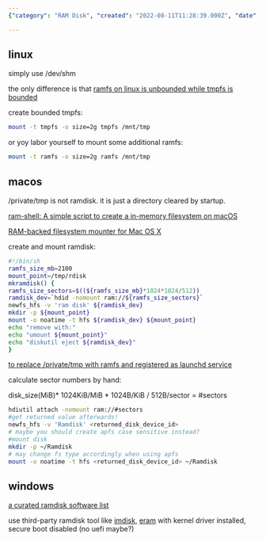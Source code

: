 ```yaml
---
{"category": "RAM Disk", "created": "2022-08-11T11:28:39.000Z", "date": "2022-08-11 11:28:39", "description": "This article offers step-by-step instructions on how to create and mount a RAM disk on different operating systems such as Linux, macOS, and Windows. It covers various methods including the use of imdisk and eram tools.", "modified": "2022-08-18T07:37:31.050Z", "tags": ["ramfs", "system manage"], "title": "ramfs on macos, linux and windows"}

---
```


## linux

simply use /dev/shm

the only difference is that [ramfs on linux is unbounded while tmpfs is bounded](https://linuxhint.com/create-ramdisk-linux/)

create bounded tmpfs:

```bash
mount -t tmpfs -o size=2g tmpfs /mnt/tmp

```

or yoy labor yourself to mount some additional ramfs:

```bash
mount -t ramfs -o size=2g ramfs /mnt/tmp

```

## macos

/private/tmp is not ramdisk. it is just a directory cleared by startup.

[ram-shell: A simple script to create a in-memory filesystem on macOS](https://github.com/KizzyCode/ramfs-shell)

[RAM-backed filesystem mounter for Mac OS X](https://github.com/srcshelton/ramfs#:~:text=A%20memory-backed%20filesystem%20mounter%20for%20Mac%20OS%20X,not%20survive%20a%20reboot%20or%20even%20being%20unmounted.)

create and mount ramdisk:

```bash
#!/bin/sh
ramfs_size_mb=2100
mount_point=/tmp/rdisk
mkramdisk() {
ramfs_size_sectors=$((${ramfs_size_mb}*1024*1024/512))
ramdisk_dev=`hdid -nomount ram://${ramfs_size_sectors}`
newfs_hfs -v 'ram disk' ${ramdisk_dev}
mkdir -p ${mount_point}
mount -o noatime -t hfs ${ramdisk_dev} ${mount_point}
echo "remove with:"
echo "umount ${mount_point}"
echo "diskutil eject ${ramdisk_dev}"
}

```

[to replace /private/tmp with ramfs and registered as launchd service](https://www.cnblogs.com/emitial/p/ramfs-on-mac.html)

calculate sector numbers by hand:

disk_size(MiB)* 1024KiB/MiB * 1024B/KiB / 512B/sector = #sectors

```bash
hdiutil attach -nomount ram://#sectors
#get returned value afterwards!
newfs_hfs -v 'Ramdisk' <returned_disk_device_id>
# maybe you should create apfs case sensitive instead?
#mount disk
mkdir -p ~/Ramdisk
# may change fs type accordingly when using apfs
mount -o noatime -t hfs <returned_disk_device_id> ~/Ramdisk

```

## windows

[a curated ramdisk software list](https://www.geckoandfly.com/21507/ramdisk-virtual-disk-memory/#:~:text=RAMDisk%20is%20a%20program%20that%20takes%20a%20portion,default%20‘ReadyBoost’%20found%20in%20Microsoft%20Windows%20operating%20system.)

use third-party ramdisk tool like [imdisk](https://sourceforge.net/projects/imdisk-toolkit/), [eram](https://github.com/Zero3K/ERAM) with kernel driver installed, secure boot disabled (no uefi maybe?)
